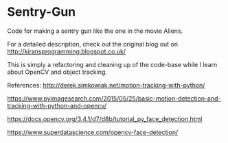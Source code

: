# Sentry-Gun
Code for making a sentry gun like the one in the movie Aliens.

For a detailed description, check out the original blog out on
http://kiransprogramming.blogspot.co.uk/

This is simply a refactoring and cleaning up of the code-base while I learn about
OpenCV and object tracking.

References:
<http://derek.simkowiak.net/motion-tracking-with-python/>

<https://www.pyimagesearch.com/2015/05/25/basic-motion-detection-and-tracking-with-python-and-opencv/>

<https://docs.opencv.org/3.4.1/d7/d8b/tutorial_py_face_detection.html>

<https://www.superdatascience.com/opencv-face-detection/>



